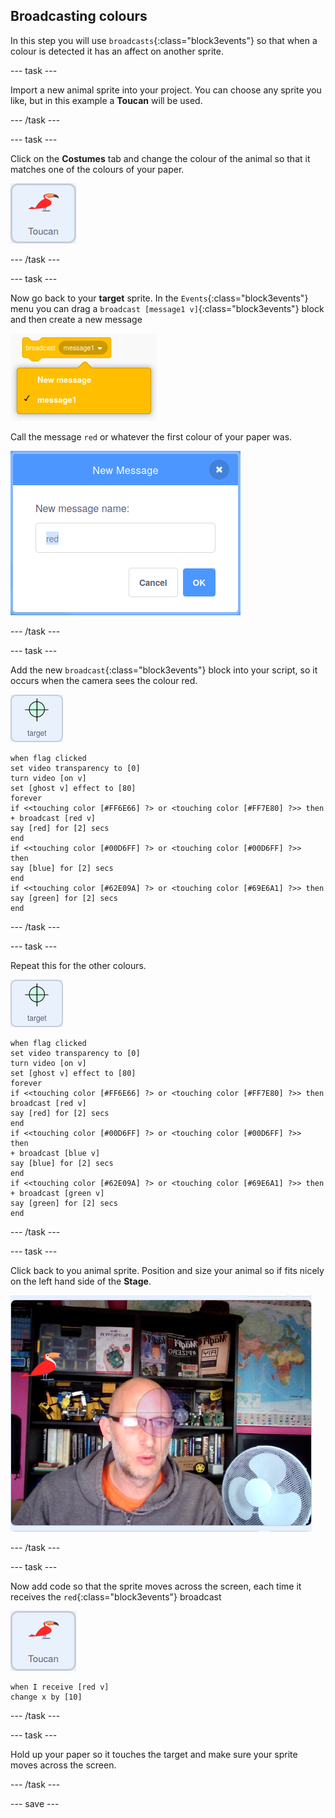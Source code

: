## Broadcasting colours

In this step you will use `broadcasts`{:class="block3events"} so that when a colour is detected it has an affect on another sprite.

--- task ---

Import a new animal sprite into your project. You can choose any sprite you like, but in this example a **Toucan** will be used.

--- /task ---

--- task ---

Click on the **Costumes** tab and change the colour of the animal so that it matches one of the colours of your paper.

![image of the toucan sprite](images/animal-sprite.png)

--- /task ---

--- task ---

Now go back to your **target** sprite. In the `Events`{:class="block3events"} menu you can drag a `broadcast [message1 v]`{:class="block3events"} block and then create a new message

![image of the menu selection for a broadcast block](images/new-message.png)

Call the message `red` or whatever the first colour of your paper was.

![image showing the naming dialogue box, with red typed in](images/message-red.png)

--- /task ---

--- task ---

Add the new `broadcast`{:class="block3events"} block into your script, so it occurs when the camera sees the colour red.

![image of target sprite](images/target-sprite.png)

```blocks3
when flag clicked
set video transparency to [0]
turn video [on v]
set [ghost v] effect to [80]
forever
if <<touching color [#FF6E66] ?> or <touching color [#FF7E80] ?>> then
+ broadcast [red v]
say [red] for [2] secs
end
if <<touching color [#00D6FF] ?> or <touching color [#00D6FF] ?>>  then
say [blue] for [2] secs
end
if <<touching color [#62E09A] ?> or <touching color [#69E6A1] ?>> then
say [green] for [2] secs
end
``` 

--- /task ---

--- task ---

Repeat this for the other colours.

![image of target sprite](images/target-sprite.png)

```blocks3
when flag clicked
set video transparency to [0]
turn video [on v]
set [ghost v] effect to [80]
forever
if <<touching color [#FF6E66] ?> or <touching color [#FF7E80] ?>> then
broadcast [red v]
say [red] for [2] secs
end
if <<touching color [#00D6FF] ?> or <touching color [#00D6FF] ?>>  then
+ broadcast [blue v]
say [blue] for [2] secs
end
if <<touching color [#62E09A] ?> or <touching color [#69E6A1] ?>> then
+ broadcast [green v]
say [green] for [2] secs
end
```
--- /task ---

--- task ---

Click back to you animal sprite. Position and size your animal so if fits nicely on the left hand side of the **Stage**.

![image showing animal sprite on upper left hand side of the stage](images/sprite-on-stage.png)

--- /task ---

--- task ---

Now add code so that the sprite moves across the screen, each time it receives the `red`{:class="block3events"} broadcast

![image of the toucan sprite](images/animal-sprite.png)

```blocks3
when I receive [red v]
change x by [10]
```

--- /task ---

--- task ---

Hold up your paper so it touches the target and make sure your sprite moves across the screen.

--- /task ---

--- save ---





